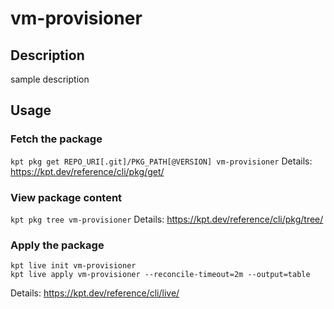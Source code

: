 # vm-provisioner

## Description
sample description

## Usage

### Fetch the package
`kpt pkg get REPO_URI[.git]/PKG_PATH[@VERSION] vm-provisioner`
Details: https://kpt.dev/reference/cli/pkg/get/

### View package content
`kpt pkg tree vm-provisioner`
Details: https://kpt.dev/reference/cli/pkg/tree/

### Apply the package
```
kpt live init vm-provisioner
kpt live apply vm-provisioner --reconcile-timeout=2m --output=table
```
Details: https://kpt.dev/reference/cli/live/
